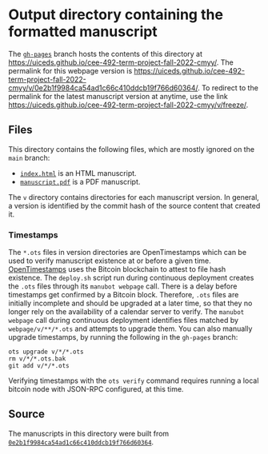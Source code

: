 # Output directory containing the formatted manuscript

The [`gh-pages`](https://github.com/uiceds/cee-492-term-project-fall-2022-cmyy/tree/gh-pages) branch hosts the contents of this directory at <https://uiceds.github.io/cee-492-term-project-fall-2022-cmyy/>.
The permalink for this webpage version is <https://uiceds.github.io/cee-492-term-project-fall-2022-cmyy/v/0e2b1f9984ca54ad1c66c410ddcb19f766d60364/>.
To redirect to the permalink for the latest manuscript version at anytime, use the link <https://uiceds.github.io/cee-492-term-project-fall-2022-cmyy/v/freeze/>.

## Files

This directory contains the following files, which are mostly ignored on the `main` branch:

+ [`index.html`](index.html) is an HTML manuscript.
+ [`manuscript.pdf`](manuscript.pdf) is a PDF manuscript.

The `v` directory contains directories for each manuscript version.
In general, a version is identified by the commit hash of the source content that created it.

### Timestamps

The `*.ots` files in version directories are OpenTimestamps which can be used to verify manuscript existence at or before a given time.
[OpenTimestamps](https://opentimestamps.org/) uses the Bitcoin blockchain to attest to file hash existence.
The `deploy.sh` script run during continuous deployment creates the `.ots` files through its `manubot webpage` call.
There is a delay before timestamps get confirmed by a Bitcoin block.
Therefore, `.ots` files are initially incomplete and should be upgraded at a later time, so that they no longer rely on the availability of a calendar server to verify.
The `manubot webpage` call during continuous deployment identifies files matched by `webpage/v/**/*.ots` and attempts to upgrade them.
You can also manually upgrade timestamps, by running the following in the `gh-pages` branch:

```shell
ots upgrade v/*/*.ots
rm v/*/*.ots.bak
git add v/*/*.ots
```

Verifying timestamps with the `ots verify` command requires running a local bitcoin node with JSON-RPC configured, at this time.

## Source

The manuscripts in this directory were built from
[`0e2b1f9984ca54ad1c66c410ddcb19f766d60364`](https://github.com/uiceds/cee-492-term-project-fall-2022-cmyy/commit/0e2b1f9984ca54ad1c66c410ddcb19f766d60364).
